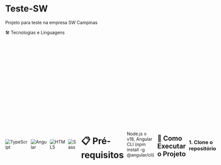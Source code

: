 # Teste-SW
Projeto para teste na empresa SW Campinas

🛠️ Tecnologias e Linguagens
<div style="display: flex; gap: 10px; align-items: center;">
<img src="https://img.shields.io/badge/TypeScript-3178C6?style=for-the-badge&logo=typescript&logoColor=white" alt="TypeScript" /> <img src="https://img.shields.io/badge/Angular-DD0031?style=for-the-badge&logo=angular&logoColor=white" alt="Angular" /> <img src="https://img.shields.io/badge/HTML5-E34F26?style=for-the-badge&logo=html5&logoColor=white" alt="HTML5" /> <img src="https://img.shields.io/badge/Sass-CC6699?style=for-the-badge&logo=sass&logoColor=white" alt="Sass" />

# 📋 Pré-requisitos
 Node.js ≥ v18,
 Angular CLI (npm install -g @angular/cli)

## 🚀 **Como Executar o Projeto**

### 1. **Clone o repositório**
```bash
git clone https://github.com/rafaelfriske/Teste-SW.git
cd Teste-SW

### 2. **📦 Instale as dependências**
```bash
npm install
### 3. **⚡ Inicie o servidor de desenvolvimento**
```bash
ng serve


-> Como rodar o projeto
Clone o repositório.
Abra o terminal na pasta do projeto.
Execute o comando para instalar as dependências:
npm install
Após a instalação, inicie o projeto:
npm start
Antes de fazer login, verifique a URL da API no arquivo
environments.ts
localizado na pasta
environments
. No meu caso, a API está rodando na porta 44307 pelo IIS Express.

-> Certifique-se de que a API está rodando e conectada ao front-end. A tela de login só funcionará se a API estiver ativa.

-> Como usar
Faça login com o usuário de teste:
teste@teste.com
e senha:
123456
.
-> Você será redirecionado para a tela de tarefas.
Para adicionar uma nova tarefa, preencha todos os campos: Título, Descrição e Data Prevista. A tabela de "tarefas pendentes" será atualizada automaticamente.
Para alterar o status de pendente para concluído, clique em "Editar Tarefa", abra o modal, altere para "Concluído" e salve. A tabela de tarefas concluídas será atualizada automaticamente.
Para reverter uma tarefa concluída para pendente, siga o mesmo procedimento.
O botão "Remover" irá remover a tarefa do front-end, mas ela continuará no banco de dados para fins de relatórios.

-> Considerações finais
Este projeto demonstra algumas funcionalidades do meu dia a dia, como o uso de modais que carregam dados da tela de tarefas para edição, por exemplo. Para o design, utilizei uma IA disponível (DeepSeek).
O projeto foi desenvolvido no sábado e parte do domingo. Fico à disposição para dúvidas ou uma conversa. Obrigado pela oportunidade!

Se precisar de mais alguma ajuda ou quiser que eu revise algum trecho específico, estou aqui!
